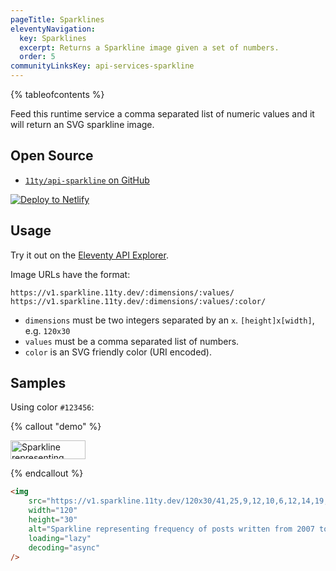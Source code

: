 ```yaml
---
pageTitle: Sparklines
eleventyNavigation:
  key: Sparklines
  excerpt: Returns a Sparkline image given a set of numbers.
  order: 5
communityLinksKey: api-services-sparkline
---
```


{% tableofcontents %}

Feed this runtime service a comma separated list of numeric values and it will return an SVG sparkline image.

## Open Source

- [`11ty/api-sparkline` on GitHub](https://github.com/11ty/api-sparkline)

<a href="https://app.netlify.com/start/deploy?repository=https://github.com/11ty/api-sparkline" class="elv-externalexempt"><img src="https://www.netlify.com/img/deploy/button.svg" alt="Deploy to Netlify"></a>

## Usage

Try it out on the [Eleventy API Explorer](https://api-explorer.11ty.dev/).

Image URLs have the format:

```
https://v1.sparkline.11ty.dev/:dimensions/:values/
https://v1.sparkline.11ty.dev/:dimensions/:values/:color/
```

- `dimensions` must be two integers separated by an `x`. `[height]x[width]`, e.g. `120x30`
- `values` must be a comma separated list of numbers.
- `color` is an SVG friendly color (URI encoded).

## Samples

Using color `#123456`:

{% callout "demo" %}

<img src="https://v1.sparkline.11ty.dev/120x30/41,25,9,12,10,6,12,14,19,17,23,30,36,21,40/%23123456/" width="120" height="30" alt="Sparkline representing frequency of posts written from 2007 to 2021" loading="lazy" decoding="async">

{% endcallout %}

```html
<img
	src="https://v1.sparkline.11ty.dev/120x30/41,25,9,12,10,6,12,14,19,17,23,30,36,21,40/%23123456/"
	width="120"
	height="30"
	alt="Sparkline representing frequency of posts written from 2007 to 2021"
	loading="lazy"
	decoding="async"
/>
```
